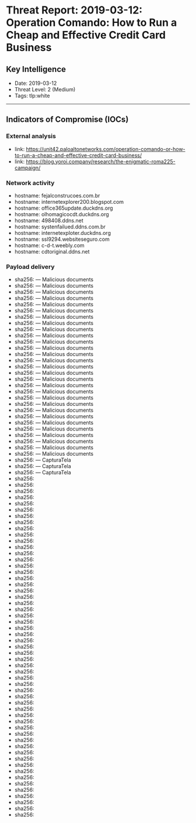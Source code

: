 # Threat Report: 2019-03-12: Operation Comando: How to Run a Cheap and Effective Credit Card Business


## Key Intelligence
* Date: 2019-03-12
* Threat Level: 2 (Medium)
* Tags: tlp:white

---

## Indicators of Compromise (IOCs)
### External analysis
* link: https://unit42.paloaltonetworks.com/operation-comando-or-how-to-run-a-cheap-and-effective-credit-card-business/
* link: https://blog.yoroi.company/research/the-enigmatic-roma225-campaign/

### Network activity
* hostname: fejalconstrucoes.com.br
* hostname: internetexplorer200.blogspot.com
* hostname: office365update.duckdns.org
* hostname: olhomagicocdt.duckdns.org
* hostname: 498408.ddns.net
* hostname: systenfailued.ddns.com.br
* hostname: internetexploter.duckdns.org
* hostname: ssl9294.websiteseguro.com
* hostname: c-d-t.weebly.com
* hostname: cdtoriginal.ddns.net

### Payload delivery
* sha256: <sha256> — Malicious documents
* sha256: <sha256> — Malicious documents
* sha256: <sha256> — Malicious documents
* sha256: <sha256> — Malicious documents
* sha256: <sha256> — Malicious documents
* sha256: <sha256> — Malicious documents
* sha256: <sha256> — Malicious documents
* sha256: <sha256> — Malicious documents
* sha256: <sha256> — Malicious documents
* sha256: <sha256> — Malicious documents
* sha256: <sha256> — Malicious documents
* sha256: <sha256> — Malicious documents
* sha256: <sha256> — Malicious documents
* sha256: <sha256> — Malicious documents
* sha256: <sha256> — Malicious documents
* sha256: <sha256> — Malicious documents
* sha256: <sha256> — Malicious documents
* sha256: <sha256> — Malicious documents
* sha256: <sha256> — Malicious documents
* sha256: <sha256> — Malicious documents
* sha256: <sha256> — Malicious documents
* sha256: <sha256> — Malicious documents
* sha256: <sha256> — Malicious documents
* sha256: <sha256> — Malicious documents
* sha256: <sha256> — Malicious documents
* sha256: <sha256> — Malicious documents
* sha256: <sha256> — Malicious documents
* sha256: <sha256> — Malicious documents
* sha256: <sha256> — Malicious documents
* sha256: <sha256> — CapturaTela
* sha256: <sha256> — CapturaTela
* sha256: <sha256> — CapturaTela
* sha256: <sha256>
* sha256: <sha256>
* sha256: <sha256>
* sha256: <sha256>
* sha256: <sha256>
* sha256: <sha256>
* sha256: <sha256>
* sha256: <sha256>
* sha256: <sha256>
* sha256: <sha256>
* sha256: <sha256>
* sha256: <sha256>
* sha256: <sha256>
* sha256: <sha256>
* sha256: <sha256>
* sha256: <sha256>
* sha256: <sha256>
* sha256: <sha256>
* sha256: <sha256>
* sha256: <sha256>
* sha256: <sha256>
* sha256: <sha256>
* sha256: <sha256>
* sha256: <sha256>
* sha256: <sha256>
* sha256: <sha256>
* sha256: <sha256>
* sha256: <sha256>
* sha256: <sha256>
* sha256: <sha256>
* sha256: <sha256>
* sha256: <sha256>
* sha256: <sha256>
* sha256: <sha256>
* sha256: <sha256>
* sha256: <sha256>
* sha256: <sha256>
* sha256: <sha256>
* sha256: <sha256>
* sha256: <sha256>
* sha256: <sha256>
* sha256: <sha256>
* sha256: <sha256>
* sha256: <sha256>
* sha256: <sha256>
* sha256: <sha256>
* sha256: <sha256>
* sha256: <sha256>
* sha256: <sha256>
* sha256: <sha256>
* sha256: <sha256>
* sha256: <sha256>
* sha256: <sha256>
* sha256: <sha256>
* sha256: <sha256>
